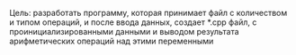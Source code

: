 Цель: разработать программу, которая принимает файл с количеством и типом операций, и после ввода данных, создает *.cpp файл, с проинициализированными данными и выводом результата арифметических операций над этими переменными
